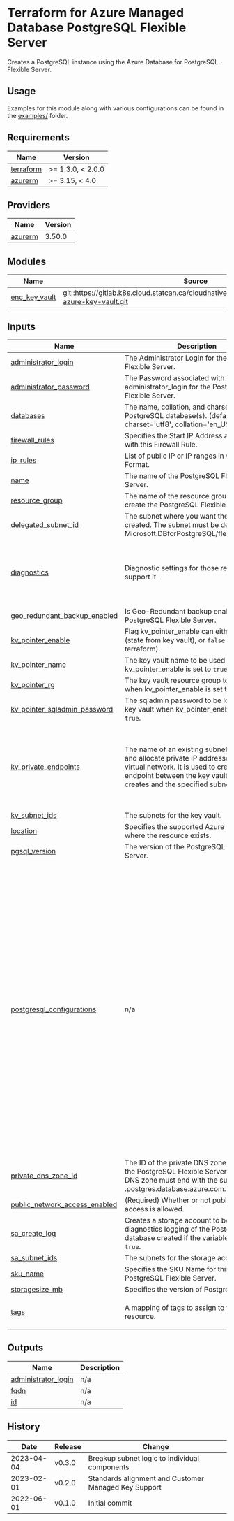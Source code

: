 # Terraform for Azure Managed Database PostgreSQL Flexible Server

Creates a PostgreSQL instance using the Azure Database for PostgreSQL - Flexible Server.

## Usage

Examples for this module along with various configurations can be found in the [examples/](examples/) folder.

<!-- BEGIN_TF_DOCS -->
## Requirements

| Name | Version |
|------|---------|
| <a name="requirement_terraform"></a> [terraform](#requirement\_terraform) | >= 1.3.0, < 2.0.0 |
| <a name="requirement_azurerm"></a> [azurerm](#requirement\_azurerm) | >= 3.15, < 4.0 |

## Providers

| Name | Version |
|------|---------|
| <a name="provider_azurerm"></a> [azurerm](#provider\_azurerm) | 3.50.0 |

## Modules

| Name | Source | Version |
|------|--------|---------|
| <a name="module_enc_key_vault"></a> [enc\_key\_vault](#module\_enc\_key\_vault) | git::https://gitlab.k8s.cloud.statcan.ca/cloudnative/platform/terraform/terraform-azure-key-vault.git | v1.1.4 |

## Inputs

| Name | Description | Type | Default | Required |
|------|-------------|------|---------|:--------:|
| <a name="input_administrator_login"></a> [administrator\_login](#input\_administrator\_login) | The Administrator Login for the PostgreSQL Flexible Server. | `any` | n/a | yes |
| <a name="input_administrator_password"></a> [administrator\_password](#input\_administrator\_password) | The Password associated with the administrator\_login for the PostgreSQL Flexible Server. | `any` | n/a | yes |
| <a name="input_databases"></a> [databases](#input\_databases) | The name, collation, and charset of the PostgreSQL database(s). (defaults: charset='utf8', collation='en\_US.utf8') | `map(map(string))` | n/a | yes |
| <a name="input_firewall_rules"></a> [firewall\_rules](#input\_firewall\_rules) | Specifies the Start IP Address associated with this Firewall Rule. | `list(string)` | n/a | yes |
| <a name="input_ip_rules"></a> [ip\_rules](#input\_ip\_rules) | List of public IP or IP ranges in CIDR Format. | `list(string)` | n/a | yes |
| <a name="input_name"></a> [name](#input\_name) | The name of the PostgreSQL Flexible Server. | `any` | n/a | yes |
| <a name="input_resource_group"></a> [resource\_group](#input\_resource\_group) | The name of the resource group in which to create the PostgreSQL Flexible Server. | `any` | n/a | yes |
| <a name="input_delegated_subnet_id"></a> [delegated\_subnet\_id](#input\_delegated\_subnet\_id) | The subnet where you want the database created. The subnet must be delegated to Microsoft.DBforPostgreSQL/flexibleServers. | `string` | `null` | no |
| <a name="input_diagnostics"></a> [diagnostics](#input\_diagnostics) | Diagnostic settings for those resources that support it. | <pre>object({<br>    destination   = string<br>    eventhub_name = string<br>    logs          = list(string)<br>    metrics       = list(string)<br>  })</pre> | `null` | no |
| <a name="input_geo_redundant_backup_enabled"></a> [geo\_redundant\_backup\_enabled](#input\_geo\_redundant\_backup\_enabled) | Is Geo-Redundant backup enabled on the PostgreSQL Flexible Server. | `bool` | `false` | no |
| <a name="input_kv_pointer_enable"></a> [kv\_pointer\_enable](#input\_kv\_pointer\_enable) | Flag kv\_pointer\_enable can either be `true` (state from key vault), or `false` (state from terraform). | `bool` | `false` | no |
| <a name="input_kv_pointer_name"></a> [kv\_pointer\_name](#input\_kv\_pointer\_name) | The key vault name to be used when kv\_pointer\_enable is set to `true`. | `any` | `null` | no |
| <a name="input_kv_pointer_rg"></a> [kv\_pointer\_rg](#input\_kv\_pointer\_rg) | The key vault resource group to be used when kv\_pointer\_enable is set to `true`. | `any` | `null` | no |
| <a name="input_kv_pointer_sqladmin_password"></a> [kv\_pointer\_sqladmin\_password](#input\_kv\_pointer\_sqladmin\_password) | The sqladmin password to be looked up in key vault when kv\_pointer\_enable is set to `true`. | `any` | `null` | no |
| <a name="input_kv_private_endpoints"></a> [kv\_private\_endpoints](#input\_kv\_private\_endpoints) | The name of an existing subnet to deploy and allocate private IP addresses from a virtual network. It is used to create a private endpoint between the key vault the module creates and the specified subnet. | <pre>list(object({<br>    subnet_id        = optional(string) // mutually exclusive with the vnet_name, vnet_rg_name and subnet_name fields<br>    vnet_name        = optional(string)<br>    vnet_rg_name     = optional(string)<br>    subnet_name      = optional(string)<br>    dns_zone_rg_name = optional(string, "network-management-rg")<br>  }))</pre> | `[]` | no |
| <a name="input_kv_subnet_ids"></a> [kv\_subnet\_ids](#input\_kv\_subnet\_ids) | The subnets for the key vault. | `list(string)` | `null` | no |
| <a name="input_location"></a> [location](#input\_location) | Specifies the supported Azure location where the resource exists. | `string` | `"canadacentral"` | no |
| <a name="input_pgsql_version"></a> [pgsql\_version](#input\_pgsql\_version) | The version of the PostgreSQL Flexible Server. | `string` | `"13"` | no |
| <a name="input_postgresql_configurations"></a> [postgresql\_configurations](#input\_postgresql\_configurations) | n/a | `map(string)` | <pre>{<br>  "checkpoint_warning": "0",<br>  "client_min_messages": "log",<br>  "connection_throttle.enable": "on",<br>  "debug_print_parse": "on",<br>  "debug_print_plan": "off",<br>  "debug_print_rewritten": "off",<br>  "log_checkpoints": "on",<br>  "log_duration": "off",<br>  "log_error_verbosity": "default",<br>  "log_lock_waits": "off",<br>  "log_min_duration_statement": "10",<br>  "log_min_error_statement": "error",<br>  "log_min_messages": "warning",<br>  "log_statement": "ddl",<br>  "maintenance_work_mem": "32000",<br>  "max_wal_size": "512",<br>  "min_wal_size": "512",<br>  "pg_qs.query_capture_mode": "top",<br>  "pg_qs.track_utility": "off",<br>  "pg_stat_statements.track_utility": "off",<br>  "pgms_wait_sampling.query_capture_mode": "all",<br>  "row_security": "on",<br>  "temp_buffers": "16384",<br>  "wal_buffers": "8192",<br>  "wal_writer_delay": "200",<br>  "wal_writer_flush_after": "128",<br>  "work_mem": "2048000"<br>}</pre> | no |
| <a name="input_private_dns_zone_id"></a> [private\_dns\_zone\_id](#input\_private\_dns\_zone\_id) | The ID of the private DNS zone to create the PostgreSQL Flexible Server. The private DNS zone must end with the suffix .postgres.database.azure.com. | `string` | `null` | no |
| <a name="input_public_network_access_enabled"></a> [public\_network\_access\_enabled](#input\_public\_network\_access\_enabled) | (Required) Whether or not public network access is allowed. | `bool` | `false` | no |
| <a name="input_sa_create_log"></a> [sa\_create\_log](#input\_sa\_create\_log) | Creates a storage account to be used for diagnostics logging of the PostgreSQL database created if the variable is set to `true`. | `bool` | `false` | no |
| <a name="input_sa_subnet_ids"></a> [sa\_subnet\_ids](#input\_sa\_subnet\_ids) | The subnets for the storage account. | `list(string)` | `null` | no |
| <a name="input_sku_name"></a> [sku\_name](#input\_sku\_name) | Specifies the SKU Name for this PostgreSQL Flexible Server. | `string` | `"GP_Standard_D4ds_v4"` | no |
| <a name="input_storagesize_mb"></a> [storagesize\_mb](#input\_storagesize\_mb) | Specifies the version of PostgreSQL to use. | `number` | `262144` | no |
| <a name="input_tags"></a> [tags](#input\_tags) | A mapping of tags to assign to the resource. | `map(string)` | <pre>{<br>  "environment": "dev"<br>}</pre> | no |

## Outputs

| Name | Description |
|------|-------------|
| <a name="output_administrator_login"></a> [administrator\_login](#output\_administrator\_login) | n/a |
| <a name="output_fqdn"></a> [fqdn](#output\_fqdn) | n/a |
| <a name="output_id"></a> [id](#output\_id) | n/a |
<!-- END_TF_DOCS -->

## History

| Date       | Release | Change                                               |
| ---------- | ------- | ---------------------------------------------------- |
| 2023-04-04 | v0.3.0  | Breakup subnet logic to individual components        |
| 2023-02-01 | v0.2.0  | Standards alignment and Customer Managed Key Support |
| 2022-06-01 | v0.1.0  | Initial commit                                       |
